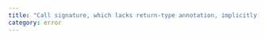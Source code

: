 ```yaml
---
title: "Call signature, which lacks return-type annotation, implicitly has an 'any' return type."
category: error
---
```


